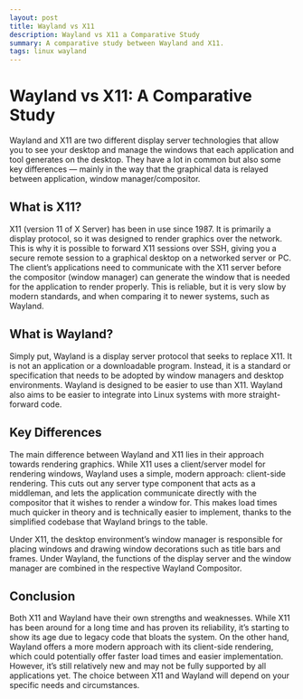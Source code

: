 ```yaml
---
layout: post
title: Wayland vs X11
description: Wayland vs X11 a Comparative Study
summary: A comparative study between Wayland and X11.
tags: linux wayland
---
```


# Wayland vs X11: A Comparative Study
Wayland and X11 are two different display server technologies that allow you to see your desktop and manage the windows that each application and tool generates on the desktop. They have a lot in common but also some key differences — mainly in the way that the graphical data is relayed between application, window manager/compositor.

## What is X11?
X11 (version 11 of X Server) has been in use since 1987. It is primarily a display protocol, so it was designed to render graphics over the network. This is why it is possible to forward X11 sessions over SSH, giving you a secure remote session to a graphical desktop on a networked server or PC. The client’s applications need to communicate with the X11 server before the compositor (window manager) can generate the window that is needed for the application to render properly. This is reliable, but it is very slow by modern standards, and when comparing it to newer systems, such as Wayland.

## What is Wayland?
Simply put, Wayland is a display server protocol that seeks to replace X11. It is not an application or a downloadable program. Instead, it is a standard or specification that needs to be adopted by window managers and desktop environments. Wayland is designed to be easier to use than X11. Wayland also aims to be easier to integrate into Linux systems with more straight-forward code.

## Key Differences
The main difference between Wayland and X11 lies in their approach towards rendering graphics. While X11 uses a client/server model for rendering windows, Wayland uses a simple, modern approach: client-side rendering. This cuts out any server type component that acts as a middleman, and lets the application communicate directly with the compositor that it wishes to render a window for. This makes load times much quicker in theory and is technically easier to implement, thanks to the simplified codebase that Wayland brings to the table.

Under X11, the desktop environment’s window manager is responsible for placing windows and drawing window decorations such as title bars and frames. Under Wayland, the functions of the display server and the window manager are combined in the respective Wayland Compositor.

## Conclusion
Both X11 and Wayland have their own strengths and weaknesses. While X11 has been around for a long time and has proven its reliability, it’s starting to show its age due to legacy code that bloats the system. On the other hand, Wayland offers a more modern approach with its client-side rendering, which could potentially offer faster load times and easier implementation. However, it’s still relatively new and may not be fully supported by all applications yet. The choice between X11 and Wayland will depend on your specific needs and circumstances.